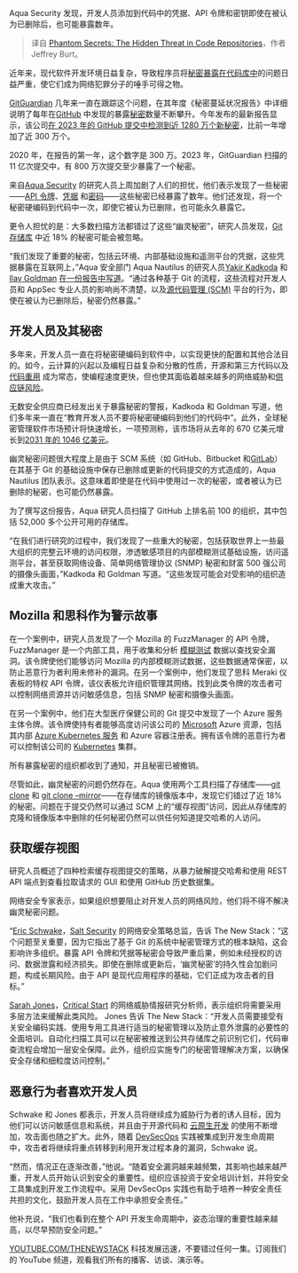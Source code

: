 
<!--
title: 幽灵秘密：代码库中的隐藏威胁
cover: https://cdn.thenewstack.io/media/2024/06/0fa327ff-getty-images-bwvuu8mlx9w-unsplash.jpg
-->

Aqua Security 发现，开发人员添加到代码中的凭据、API 令牌和密钥即使在被认为已删除后，也可能暴露数年。

> 译自 [Phantom Secrets: The Hidden Threat in Code Repositories](https://thenewstack.io/phantom-secrets-the-hidden-threat-in-code-repositories/)，作者 Jeffrey Burt。

近年来，现代软件开发环境日益复杂，导致程序员将[秘密暴露在代码库中](https://thenewstack.io/the-challenges-of-secrets-management-from-code-to-cloud/)的问题日益严重，使它们成为网络犯罪分子的唾手可得之物。

[GitGuardian](https://www.gitguardian.com/) 几年来一直在跟踪这个问题，在其年度《秘密蔓延状况报告》中详细说明了每年在[GitHub](https://thenewstack.io/githubs-2fa-push-boosts-adoption-among-developers/) 中发现的暴露[秘密](https://thenewstack.io/managing-secrets-in-your-devops-pipeline/)数量不断攀升。今年发布的最新报告显示，该公司[在 2023 年的 GitHub 提交中检测到近 1280 万个新秘密](https://www.gitguardian.com/state-of-secrets-sprawl-report-2024)，比前一年增加了近 300 万个。

2020 年，在报告的第一年，这个数字是 300 万。2023 年，GitGuardian 扫描的 11 亿次提交中，有 800 万次提交至少暴露了一个秘密。

来自[Aqua Security](https://thenewstack.io/aqua-security-uncovers-major-kubernetes-attacks/) 的研究人员上周加剧了人们的担忧，他们表示发现了一些秘密——[API 令牌](https://thenewstack.io/why-your-api-keys-are-leaving-you-vulnerable-to-attack/)、[凭据](https://thenewstack.io/unused-credentials-key-culprits-in-cloud-attacks-study-says/) 和[密码](https://thenewstack.io/stytch-takes-the-hassle-out-of-passkey-authentication/)——这些秘密已经暴露了数年。他们还发现，将一个秘密硬编码到代码中一次，即使它被认为已删除，也可能永久暴露它。

更令人担忧的是：大多数扫描方法都错过了这些“幽灵秘密”，研究人员发现，[Git 存储库](https://thenewstack.io/create-a-local-git-repository-on-linux-with-the-help-of-ssh/) 中近 18% 的秘密可能会被忽略。

“我们发现了重要的秘密，包括云环境、内部基础设施和遥测平台的凭据，这些凭据暴露在互联网上，”Aqua 安全部门 Aqua Nautilus 的研究人员[Yakir Kadkoda](https://www.linkedin.com/in/yakir-kadkoda/) 和[Ilay Goldman](https://www.linkedin.com/in/ilaygoldman/) [在一份报告中写道](https://www.aquasec.com/blog/undetected-hard-code-secrets-expose-corporations/)。“通过各种基于 Git 的流程，这些流程对开发人员和 AppSec 专业人员的影响尚不清楚，以及[源代码管理 (SCM)](https://thenewstack.io/5-version-control-tools-game-developers-should-know-about/) 平台的行为，即使在被认为已删除后，秘密仍然暴露。”

## 开发人员及其秘密

多年来，开发人员一直在将秘密硬编码到软件中，以实现更快的配置和其他合法目的。如今，云计算的兴起以及编程日益复杂和分散的性质，开源和第三方代码以及[代码重用](https://thenewstack.io/coding-from-scratch-creates-new-risks/) 成为常态，使编程速度更快，但也使其面临着越来越多的网络威胁和[供应链风险](https://thenewstack.io/fortifying-the-software-supply-chain/)。

无数安全供应商已经发出关于暴露秘密的警报，Kadkoda 和 Goldman 写道，他们多年来一直在“教育开发人员不要将秘密硬编码到他们的代码中”。此外，全球秘密管理软件市场预计将快速增长，一项预测称，该市场将从去年的 670 亿美元增长到[2031 年的 1046 亿美元](https://www.linkedin.com/pulse/secret-management-software-market-size-2031-overview-iqjaf/)。

幽灵秘密问题很大程度上是由于 SCM 系统（如 GitHub、Bitbucket 和[GitLab](https://about.gitlab.com/?utm_content=inline+mention)）在其基于 Git 的基础设施中保存已删除或更新的代码提交的方式造成的，Aqua Nautilus 团队表示。这意味着即使是在代码中使用过一次的秘密，或者被认为已删除的秘密，也可能仍然暴露。

为了撰写这份报告，Aqua 研究人员扫描了 GitHub 上排名前 100 的组织，其中包括 52,000 多个公开可用的存储库。

“在我们进行研究的过程中，我们发现了一些重大的秘密，包括获取世界上一些最大组织的完整云环境的访问权限，渗透敏感项目的内部模糊测试基础设施，访问遥测平台，甚至获取网络设备、简单网络管理协议 (SNMP) 秘密和财富 500 强公司的摄像头画面，”Kadkoda 和 Goldman 写道。“这些发现可能会对受影响的组织造成重大攻击。”

## Mozilla 和思科作为警示故事

在一个案例中，研究人员发现了一个 Mozilla 的 FuzzManager 的 API 令牌，FuzzManager 是一个内部工具，用于收集和分析 [模糊测试](https://thenewstack.io/api-fuzzing-what-is-it-and-why-should-you-use-it/) 数据以查找安全漏洞。该令牌使他们能够访问 Mozilla 的内部模糊测试数据，这些数据通常保密，以防止恶意行为者利用未修补的漏洞。在另一个案例中，他们发现了思科 Meraki 仪表板的特权 API 令牌，该仪表板允许组织管理其网络。找到此类令牌的攻击者可以控制网络资源并访问敏感信息，包括 SNMP 秘密和摄像头画面。

在另一个案例中，他们在大型医疗保健公司的 Git 提交中发现了一个 Azure 服务主体令牌。该令牌使持有者能够高度访问该公司的 [Microsoft](https://news.microsoft.com/?utm_content=inline+mention) Azure 资源，包括其内部 [Azure Kubernetes 服务](https://thenewstack.io/install-cloud-foundry-on-azure-kubernetes-clusters/) 和 Azure 容器注册表。拥有该令牌的恶意行为者可以控制该公司的 [Kubernetes](https://thenewstack.io/kubernetes/) 集群。

所有暴露秘密的组织都收到了通知，并且秘密已被撤销。

尽管如此，幽灵秘密的问题仍然存在。Aqua 使用两个工具扫描了存储库——[git clone](https://www.atlassian.com/git/tutorials/setting-up-a-repository/git-clone) 和 [git clone –mirror](https://git-scm.com/docs/git-clone)——在存储库的镜像版本中，发现它们错过了近 18% 的秘密。问题在于提交仍然可以通过 SCM 上的“缓存视图”访问，因此从存储库的克隆和镜像版本中删除的任何秘密仍然可以供任何知道提交哈希的人访问。

## 获取缓存视图

研究人员概述了四种检索缓存视图提交的策略，从暴力破解提交哈希和使用 REST API 端点到查看拉取请求的 GUI 和使用 GitHub 历史数据集。

网络安全专家表示，如果组织想要阻止对开发人员的网络风险，他们将不得不解决幽灵秘密问题。

“[Eric Schwake](https://www.linkedin.com/in/ericschwake/)，[Salt Security](https://salt.security/) 的网络安全策略总监，告诉 The New Stack：“这个问题至关重要，因为它指出了基于 Git 的系统中秘密管理方式的根本缺陷，这会影响许多组织。暴露 API 令牌和凭据等秘密会导致严重后果，例如未经授权的访问、数据泄露和经济损失。即使在删除或更新后，‘幽灵秘密’的持久性会加剧问题，构成长期风险。由于 API 是现代应用程序的基础，它们正成为攻击者的目标。”

[Sarah Jones](https://www.linkedin.com/in/sarah-jones-209b9690/)，[Critical Start](https://www.criticalstart.com/) 的网络威胁情报研究分析师，表示组织将需要采用多层方法来缓解此类风险。
Jones 告诉 The New Stack：“开发人员需要接受有关安全编码实践、使用专用工具进行适当的秘密管理以及防止意外泄露的必要性的全面培训。自动化扫描工具可以在秘密被推送到公共存储库之前识别它们，代码审查流程会增加一层安全保障。此外，组织应实施专门的秘密管理解决方案，以确保安全存储和细粒度访问控制。”

## 恶意行为者喜欢开发人员

Schwake 和 Jones 都表示，开发人员将继续成为威胁行为者的诱人目标，因为他们可以访问敏感信息和系统，并且由于开源代码和 [云原生开发](https://thenewstack.io/cloud-native/) 的使用不断增加，攻击面也随之扩大。此外，随着 [DevSecOps](https://thenewstack.io/5-tips-for-developer-friendly-devsecops/) 实践被集成到开发生命周期中，攻击者将继续将重点转移到利用开发过程本身的漏洞，Schwake 说。

“然而，情况正在逐渐改善，”他说。“随着安全漏洞越来越频繁，其影响也越来越严重，开发人员开始认识到安全的重要性。组织应该投资于安全培训计划，并将安全工具集成到开发工作流程中。采用 DevSecOps 实践也有助于培养一种安全责任共担的文化，鼓励开发人员在工作中承担安全责任。”

他补充说，“我们也看到在整个 API 开发生命周期中，姿态治理的重要性越来越高，以尽早预防安全问题。”

[YOUTUBE.COM/THENEWSTACK](https://youtube.com/thenewstack?sub_confirmation=1) 科技发展迅速，不要错过任何一集。订阅我们的 YouTube 频道，观看我们所有的播客、访谈、演示等。